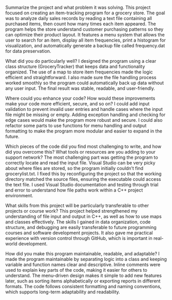 Summarize the project and what problem it was solving.
This project focused on creating an item-tracking program for a grocery store. The goal was to analyze daily sales records by reading a text file containing all purchased items, then count how many times each item appeared. The program helps the store understand customer purchasing patterns so they can optimize their product layout. It features a menu system that allows the user to search for an item, display all item frequencies, print a histogram for visualization, and automatically generate a backup file called frequency.dat for data preservation.

What did you do particularly well?
I designed the program using a clear class structure (GroceryTracker) that keeps data and functionality organized. The use of a map to store item frequencies made the logic efficient and straightforward. I also made sure the file handling process worked smoothly so the program could automatically back up data without any user input. The final result was stable, readable, and user-friendly.

Where could you enhance your code? How would these improvements make your code more efficient, secure, and so on?
I could add input validation to prevent invalid user entries and handle cases where the input file might be missing or empty. Adding exception handling and checking for edge cases would make the program more robust and secure. I could also refactor some parts to use functions for menu handling and output formatting to make the program more modular and easier to expand in the future.

Which pieces of the code did you find most challenging to write, and how did you overcome this? What tools or resources are you adding to your support network?
The most challenging part was getting the program to correctly locate and read the input file. Visual Studio can be very picky about where files are stored, so the program initially couldn’t find grocerylist.txt. I fixed this by reconfiguring the project so that the working directory matched the source files, ensuring the executable could access the text file. I used Visual Studio documentation and testing through trial and error to understand how file paths work within a C++ project environment.

What skills from this project will be particularly transferable to other projects or course work?
This project helped strengthened my understanding of file input and output in C++, as well as how to use maps and classes effectively. The skills I gained in data organization, code structure, and debugging are easily transferable to future programming courses and software development projects. It also gave me practical experience with version control through GitHub, which is important in real-world development.

How did you make this program maintainable, readable, and adaptable?
I made the program maintainable by separating logic into a class and keeping variable and function names clear and descriptive. Inline comments were used to explain key parts of the code, making it easier for others to understand. The menu-driven design makes it simple to add new features later, such as sorting items alphabetically or exporting reports in different formats. The code follows consistent formatting and naming conventions, which supports long-term adaptability and readability.
